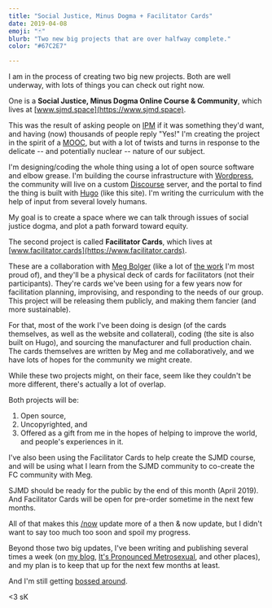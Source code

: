 ```yaml
---
title: "Social Justice, Minus Dogma + Facilitator Cards"
date: 2019-04-08
emoji: "🃏"
blurb: "Two new big projects that are over halfway complete."
color: "#67C2E7"

---
```


<p class="dropCap">I am in the process of creating two big new projects. Both are well underway, with lots of things you can check out right now.</p>

One is a **Social Justice, Minus Dogma Online Course &amp; Community**, which lives at [www.sjmd.space](https://www.sjmd.space).

This was the result of asking people on [IPM](https://www.itspronouncedmetrosexual.com) if it was something they'd want, and having (now) thousands of people reply "Yes!" I'm creating the project in the spirit of a [MOOC](https://en.wikipedia.org/wiki/Massive_open_online_course), but with a lot of twists and turns in response to the delicate -- and potentially nuclear -- nature of our subject.

I'm designing/coding the whole thing using a lot of open source software and elbow grease. I'm building the course infrastructure with [Wordpress](https://wordpress.org), the community will live on a custom [Discourse](https://www.discourse.org/) server, and the portal to find the thing is built with [Hugo](https://gohugo.io) (like this site). I'm writing the curriculum with the help of input from several lovely humans.

My goal is to create a space where we can talk through issues of social justice dogma, and plot a path forward toward equity.

The second project is called **Facilitator Cards**, which lives at [www.facilitator.cards](https://www.facilitator.cards).

These are a collaboration with [Meg Bolger](https://www.megbolger.com) (like a lot of [the work](https://www.samuelkillermann.com/work/) I'm most proud of), and they'll be a physical deck of cards for facilitators (not their participants). They're cards we've been using for a few years now for facilitation planning, improvising, and responding to the needs of our group. This project will be releasing them publicly, and making them fancier (and more sustainable).

For that, most of the work I've been doing is design (of the cards themselves, as well as the website and collateral), coding (the site is also built on Hugo), and sourcing the manufacturer and full production chain. The cards themselves are written by Meg and me collaboratively, and we have lots of hopes for the community we might create.

While these two projects might, on their face, seem like they couldn't be more different, there's actually a lot of overlap.

Both projects will be:

1. Open source,
2. Uncopyrighted, and
3. Offered as a gift from me in the hopes of helping to improve the world, and people's experiences in it.

I've also been using the Facilitator Cards to help create the SJMD course, and will be using what I learn from the SJMD community to co-create the FC community with Meg.

SJMD should be ready for the public by the end of this month (April 2019). And Facilitator Cards will be open for pre-order sometime in the next few months.

All of that makes this [/now](https://www.samuelkillermann.com/now) update more of a then &amp; now update, but I didn't want to say too much too soon and spoil my progress.

Beyond those two big updates, I've been writing and publishing several times a week (on [my blog](https://www.samkillermann.com), [It's Pronounced Metrosexual](https://www.itspronouncedmetosexual.com/all-articles), and other places), and my plan is to keep that up for the next few months at least.

And I'm still getting [bossed around](https://www.samuelkillermann.com/now/2019-january/).

<3 sK

